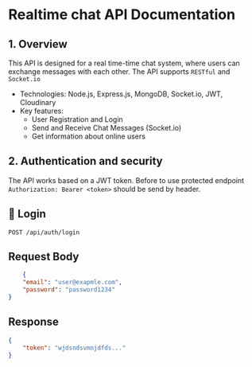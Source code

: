 # Realtime chat API Documentation
## 1. Overview
This API is designed for a real time-time chat system, where users can exchange messages with each other. The API supports `RESTful` and `Socket.io` 
- Technologies: Node.js, Express.js, MongoDB, Socket.io, JWT, Cloudinary
- Key features:
    - User Registration and Login
    - Send and Receive Chat Messages (Socket.io)
    - Get information about online users
    
## 2. Authentication and security
The API works based on a JWT token. Before to use protected endpoint `Authorization: Bearer <token>` should be send by header.

## 🔹 Login
```console
POST /api/auth/login
```
## Request Body
```json
    {
    "email": "user@exapmle.com", 
    "password": "password1234"
}
```
## Response
```json
{
    "token": "wjdsndsvmnjdfds..."
}
```